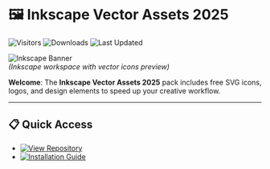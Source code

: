 # 🖼 Inkscape Vector Assets 2025

![Visitors](https://img.shields.io/badge/Visitors-160K+-ff9f43)
![Downloads](https://img.shields.io/badge/Downloads-90K+-6ab04c)
![Last Updated](https://img.shields.io/badge/Last_Updated-Aug_2025-3498db)

![Inkscape Banner](https://i.ytimg.com/vi/B6s0YKrOq1U/maxresdefault.jpg)  
*(Inkscape workspace with vector icons preview)*  

**Welcome**: The **Inkscape Vector Assets 2025** pack includes free SVG icons, logos, and design elements to speed up your creative workflow.  

---

## 📋 Quick Access  
- [![View Repository](https://img.shields.io/badge/View_Repository-NOW-blueviolet)](https://github.com/Inkscape-Vector-Assets-2025/inkscape-vector-assets-2025)  
- [![Installation Guide](https://img.shields.io/badge/Setup-Guide-blueviolet)](https://github.com/Inkscape-Vector-Assets-2025/inkscape-vector-assets-2025)  
